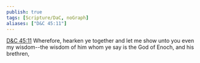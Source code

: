```yaml
---
publish: true
tags: [Scripture/DaC, noGraph]
aliases: ["D&C 45:11"]
---
```

[D&C 45:11](https://churchofjesuschrist.org/study/scriptures/dc-testament/dc/45?lang=eng&id=p11#p11) Wherefore, hearken ye together and let me show unto you even my wisdom--the wisdom of him whom ye say is the God of Enoch, and his brethren,
